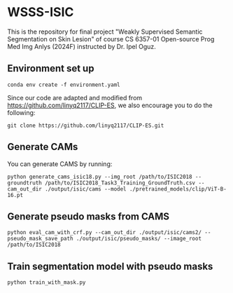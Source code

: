 # WSSS-ISIC
This is the repository for final project "Weakly Supervised Semantic Segmentation on Skin Lesion" of course CS 6357-01 Open-source Prog Med Img Anlys (2024F) instructed by Dr. Ipel Oguz.

## Environment set up
```
conda env create -f environment.yaml
```
Since our code are adapted and modified from https://github.com/linyq2117/CLIP-ES, we also encourage you to do the following:
```
git clone https://github.com/linyq2117/CLIP-ES.git
```

## Generate CAMs
You can generate CAMS by running:
```
python generate_cams_isic18.py --img_root /path/to/ISIC2018 --groundtruth /path/to/ISIC2018_Task3_Training_GroundTruth.csv --cam_out_dir ./output/isic/cams --model ./pretrained_models/clip/ViT-B-16.pt 
```

## Generate pseudo masks from CAMS
```
python eval_cam_with_crf.py --cam_out_dir ./output/isic/cams2/ --pseudo_mask_save_path ./output/isic/pseudo_masks/ --image_root /path/to/ISIC2018
```

## Train segmentation model with pseudo masks
```
python train_with_mask.py
```

